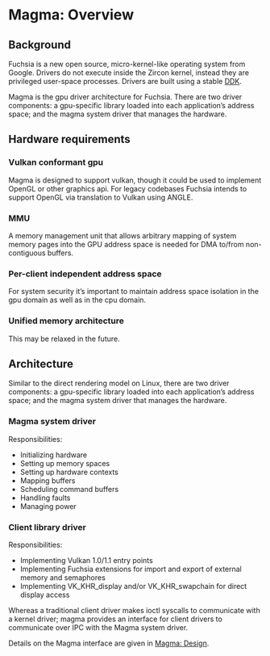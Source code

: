 Magma: Overview
===============

## Background

Fuchsia is a new open source, micro-kernel-like operating system from Google.  Drivers do not execute inside the Zircon kernel, instead they are privileged user-space processes.  Drivers are built using a stable [DDK](https://fuchsia.googlesource.com/zircon/+/master/docs/ddk/overview.md).

Magma is the gpu driver architecture for Fuchsia. There are two driver components: a gpu-specific library loaded into each application’s address space; and the magma system driver that manages the hardware.

## Hardware requirements

### Vulkan conformant gpu
Magma is designed to support vulkan, though it could be used to implement OpenGL or other graphics api.  For legacy codebases Fuchsia intends to support OpenGL via translation to Vulkan using ANGLE.

### MMU
A memory management unit that allows arbitrary mapping of system memory pages into the GPU address space is needed for DMA to/from non-contiguous buffers.

### Per-client independent address space
For system security it’s important to maintain address space isolation in the gpu domain as well as in the cpu domain.

### Unified memory architecture
This may be relaxed in the future.

## Architecture

Similar to the direct rendering model on Linux, there are two driver components: a gpu-specific library loaded into each application’s address space; and the magma system driver that manages the hardware.

### Magma system driver

Responsibilities:
* Initializing hardware
* Setting up memory spaces
* Setting up hardware contexts
* Mapping buffers
* Scheduling command buffers
* Handling faults
* Managing power

### Client library driver

Responsibilities:
* Implementing Vulkan 1.0/1.1 entry points
* Implementing Fuchsia extensions for import and export of external memory and semaphores
* Implementing VK_KHR_display and/or VK_KHR_swapchain for direct display access

Whereas a traditional client driver makes ioctl syscalls to communicate with a kernel driver; magma provides an interface for client drivers to communicate over IPC with the Magma system driver.

Details on the Magma interface are given in [Magma: Design](design.md).
